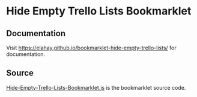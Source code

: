 # Hide Empty Trello Lists Bookmarklet

## Documentation
Visit https://elahay.github.io/bookmarklet-hide-empty-trello-lists/ for documentation.

## Source
[Hide-Empty-Trello-Lists-Bookmarklet.js](Hide-Empty-Trello-Lists-Bookmarklet.js) is the bookmarklet source code.
